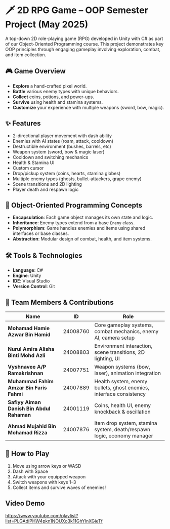 # 🗡️ 2D RPG Game – OOP Semester Project (May 2025)

A top-down 2D role-playing game (RPG) developed in Unity with C# as part of our Object-Oriented Programming course. This project demonstrates key OOP principles through engaging gameplay involving exploration, combat, and item collection.

## 🎮 Game Overview

* **Explore** a hand-crafted pixel world.
* **Battle** various enemy types with unique behaviors.
* **Collect** coins, potions, and power-ups.
* **Survive** using health and stamina systems.
* **Customize** your experience with multiple weapons (sword, bow, magic).

## ✨ Features

* 2-directional player movement with dash ability
* Enemies with AI states (roam, attack, cooldown)
* Destructible environment (bushes, barrels, etc)
* Weapon system (sword, bow & magic laser)
* Cooldown and switching mechanics
* Health & Stamina UI
* Custom cursor
* Drop/pickup system (coins, hearts, stamina globes)
* Multiple enemy types (ghosts, bullet-attackers, grape enemy)
* Scene transitions and 2D lighting
* Player death and respawn logic

## 🧠 Object-Oriented Programming Concepts

* **Encapsulation**: Each game object manages its own state and logic.
* **Inheritance**: Enemy types extend from a base `Enemy` class.
* **Polymorphism**: Game handles enemies and items using shared interfaces or base classes.
* **Abstraction**: Modular design of combat, health, and item systems.

## 🛠️ Tools & Technologies

* **Language**: C#
* **Engine**: Unity
* **IDE**: Visual Studio
* **Version Control**: Git

## 👥 Team Members & Contributions

| Name                                      | ID       | Role                                                                   |
| ----------------------------------------- | -------- | ---------------------------------------------------------------------- |
| **Mohamad Hamie Azwar Bin Hamid**         | 24008760 | Core gameplay systems, combat mechanics, enemy AI, camera setup        |
| **Nurul Amira Alisha Binti Mohd Azli**    | 24008803 | Environment interaction, scene transitions, 2D lighting, UI            |
| **Vyshnavee A/P Ramakrishnan**            | 24007751 | Weapon systems (bow, laser), animation integration                     |
| **Muhammad Fahim Amzar Bin Faris Fahmi**  | 24007889 | Health system, enemy bullets, ghost enemies, interface consistency     |
| **Safiyy Aiman Danish Bin Abdul Rahaman** | 24001119 | Coins, health UI, enemy knockback & oscillation                        |
| **Ahmad Mujahid Bin Mohamad Rizza**       | 24007876 | Item drop system, stamina system, death/respawn logic, economy manager |

## 📌 How to Play

1. Move using arrow keys or WASD
2. Dash with Space
3. Attack with your equipped weapon
4. Switch weapons with keys 1–3
5. Collect items and survive waves of enemies!

## Video Demo
https://www.youtube.com/playlist?list=PLGAdiPHW4pkn1NOUXo3k11GhYlnXGieTf
